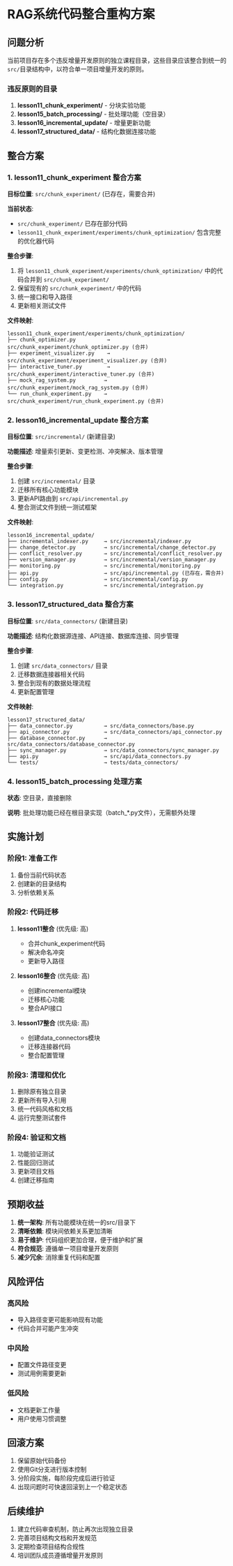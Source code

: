 # RAG系统代码整合重构方案

## 问题分析

当前项目存在多个违反增量开发原则的独立课程目录，这些目录应该整合到统一的`src/`目录结构中，以符合单一项目增量开发的原则。

### 违反原则的目录

1. **lesson11_chunk_experiment/** - 分块实验功能
2. **lesson15_batch_processing/** - 批处理功能（空目录）
3. **lesson16_incremental_update/** - 增量更新功能
4. **lesson17_structured_data/** - 结构化数据连接功能

## 整合方案

### 1. lesson11_chunk_experiment 整合方案

**目标位置**: `src/chunk_experiment/` (已存在，需要合并)

**当前状态**: 
- `src/chunk_experiment/` 已存在部分代码
- `lesson11_chunk_experiment/experiments/chunk_optimization/` 包含完整的优化器代码

**整合步骤**:
1. 将 `lesson11_chunk_experiment/experiments/chunk_optimization/` 中的代码合并到 `src/chunk_experiment/`
2. 保留现有的 `src/chunk_experiment/` 中的代码
3. 统一接口和导入路径
4. 更新相关测试文件

**文件映射**:
```
lesson11_chunk_experiment/experiments/chunk_optimization/
├── chunk_optimizer.py          → src/chunk_experiment/chunk_optimizer.py (合并)
├── experiment_visualizer.py    → src/chunk_experiment/experiment_visualizer.py (合并)
├── interactive_tuner.py        → src/chunk_experiment/interactive_tuner.py (合并)
├── mock_rag_system.py         → src/chunk_experiment/mock_rag_system.py (合并)
└── run_chunk_experiment.py    → src/chunk_experiment/run_chunk_experiment.py (合并)
```

### 2. lesson16_incremental_update 整合方案

**目标位置**: `src/incremental/` (新建目录)

**功能描述**: 增量索引更新、变更检测、冲突解决、版本管理

**整合步骤**:
1. 创建 `src/incremental/` 目录
2. 迁移所有核心功能模块
3. 更新API路由到 `src/api/incremental.py`
4. 整合测试文件到统一测试框架

**文件映射**:
```
lesson16_incremental_update/
├── incremental_indexer.py     → src/incremental/indexer.py
├── change_detector.py         → src/incremental/change_detector.py
├── conflict_resolver.py       → src/incremental/conflict_resolver.py
├── version_manager.py         → src/incremental/version_manager.py
├── monitoring.py              → src/incremental/monitoring.py
├── api.py                     → src/api/incremental.py (已存在，需合并)
├── config.py                  → src/incremental/config.py
└── integration.py             → src/incremental/integration.py
```

### 3. lesson17_structured_data 整合方案

**目标位置**: `src/data_connectors/` (新建目录)

**功能描述**: 结构化数据源连接、API连接、数据库连接、同步管理

**整合步骤**:
1. 创建 `src/data_connectors/` 目录
2. 迁移数据连接器相关代码
3. 整合到现有的数据处理流程
4. 更新配置管理

**文件映射**:
```
lesson17_structured_data/
├── data_connector.py          → src/data_connectors/base.py
├── api_connector.py           → src/data_connectors/api_connector.py
├── database_connector.py      → src/data_connectors/database_connector.py
├── sync_manager.py            → src/data_connectors/sync_manager.py
├── api.py                     → src/api/data_connectors.py
└── tests/                     → tests/data_connectors/
```

### 4. lesson15_batch_processing 处理方案

**状态**: 空目录，直接删除

**说明**: 批处理功能已经在根目录实现（batch_*.py文件），无需额外处理

## 实施计划

### 阶段1: 准备工作
1. 备份当前代码状态
2. 创建新的目录结构
3. 分析依赖关系

### 阶段2: 代码迁移
1. **lesson11整合** (优先级: 高)
   - 合并chunk_experiment代码
   - 解决命名冲突
   - 更新导入路径

2. **lesson16整合** (优先级: 高)
   - 创建incremental模块
   - 迁移核心功能
   - 整合API接口

3. **lesson17整合** (优先级: 高)
   - 创建data_connectors模块
   - 迁移连接器代码
   - 整合配置管理

### 阶段3: 清理和优化
1. 删除原有独立目录
2. 更新所有导入引用
3. 统一代码风格和文档
4. 运行完整测试套件

### 阶段4: 验证和文档
1. 功能验证测试
2. 性能回归测试
3. 更新项目文档
4. 创建迁移指南

## 预期收益

1. **统一架构**: 所有功能模块在统一的src/目录下
2. **清晰依赖**: 模块间依赖关系更加清晰
3. **易于维护**: 代码组织更加合理，便于维护和扩展
4. **符合规范**: 遵循单一项目增量开发原则
5. **减少冗余**: 消除重复代码和配置

## 风险评估

### 高风险
- 导入路径变更可能影响现有功能
- 代码合并可能产生冲突

### 中风险
- 配置文件路径变更
- 测试用例需要更新

### 低风险
- 文档更新工作量
- 用户使用习惯调整

## 回滚方案

1. 保留原始代码备份
2. 使用Git分支进行版本控制
3. 分阶段实施，每阶段完成后进行验证
4. 出现问题时可快速回滚到上一个稳定状态

## 后续维护

1. 建立代码审查机制，防止再次出现独立目录
2. 完善项目结构文档和开发规范
3. 定期检查项目结构合规性
4. 培训团队成员遵循增量开发原则